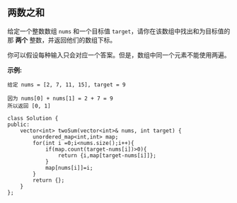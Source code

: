 ## 两数之和

给定一个整数数组 `nums` 和一个目标值 `target`，请你在该数组中找出和为目标值的那 **两个** 整数，并返回他们的数组下标。

你可以假设每种输入只会对应一个答案。但是，数组中同一个元素不能使用两遍。

 

**示例:**

```
给定 nums = [2, 7, 11, 15], target = 9

因为 nums[0] + nums[1] = 2 + 7 = 9
所以返回 [0, 1]
```

```
class Solution {
public:
    vector<int> twoSum(vector<int>& nums, int target) {
        unordered_map<int,int> map;
        for(int i =0;i<nums.size();i++){
            if(map.count(target-nums[i])>0){
                return {i,map[target-nums[i]]};
            }
            map[nums[i]]=i;
        }
        return {};
    }
};
```

